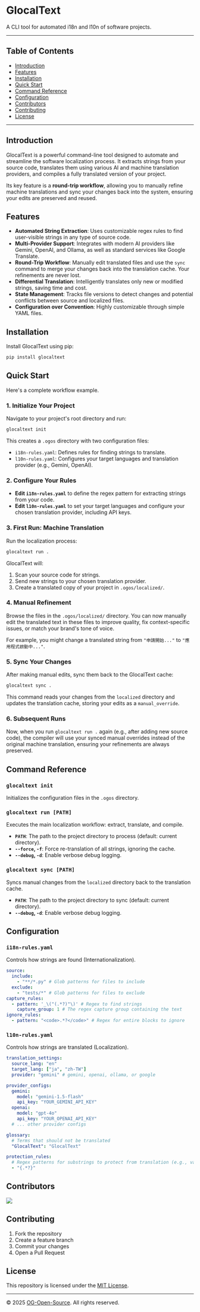 # GlocalText

A CLI tool for automated i18n and l10n of software projects.

---

## Table of Contents

- [Introduction](#introduction)
- [Features](#features)
- [Installation](#installation)
- [Quick Start](#quick-start)
- [Command Reference](#command-reference)
- [Configuration](#configuration)
- [Contributors](#contributors)
- [Contributing](#contributing)
- [License](#license)

---

## Introduction

GlocalText is a powerful command-line tool designed to automate and streamline the software localization process. It extracts strings from your source code, translates them using various AI and machine translation providers, and compiles a fully translated version of your project.

Its key feature is a **round-trip workflow**, allowing you to manually refine machine translations and sync your changes back into the system, ensuring your edits are preserved and reused.

## Features

- **Automated String Extraction**: Uses customizable regex rules to find user-visible strings in any type of source code.
- **Multi-Provider Support**: Integrates with modern AI providers like Gemini, OpenAI, and Ollama, as well as standard services like Google Translate.
- **Round-Trip Workflow**: Manually edit translated files and use the `sync` command to merge your changes back into the translation cache. Your refinements are never lost.
- **Differential Translation**: Intelligently translates only new or modified strings, saving time and cost.
- **State Management**: Tracks file versions to detect changes and potential conflicts between source and localized files.
- **Configuration over Convention**: Highly customizable through simple YAML files.

## Installation

Install GlocalText using pip:

```bash
pip install glocaltext
```

## Quick Start

Here's a complete workflow example.

### 1. Initialize Your Project

Navigate to your project's root directory and run:

```bash
glocaltext init
```

This creates a `.ogos` directory with two configuration files:

- `i18n-rules.yaml`: Defines rules for finding strings to translate.
- `l10n-rules.yaml`: Configures your target languages and translation provider (e.g., Gemini, OpenAI).

### 2. Configure Your Rules

- **Edit `i18n-rules.yaml`** to define the regex pattern for extracting strings from your code.
- **Edit `l10n-rules.yaml`** to set your target languages and configure your chosen translation provider, including API keys.

### 3. First Run: Machine Translation

Run the localization process:

```bash
glocaltext run .
```

GlocalText will:

1. Scan your source code for strings.
2. Send new strings to your chosen translation provider.
3. Create a translated copy of your project in `.ogos/localized/`.

### 4. Manual Refinement

Browse the files in the `.ogos/localized/` directory. You can now manually edit the translated text in these files to improve quality, fix context-specific issues, or match your brand's tone of voice.

For example, you might change a translated string from `"申請開始..."` to `"應用程式啟動中..."`.

### 5. Sync Your Changes

After making manual edits, sync them back to the GlocalText cache:

```bash
glocaltext sync .
```

This command reads your changes from the `localized` directory and updates the translation cache, storing your edits as a `manual_override`.

### 6. Subsequent Runs

Now, when you run `glocaltext run .` again (e.g., after adding new source code), the compiler will use your synced manual overrides instead of the original machine translation, ensuring your refinements are always preserved.

## Command Reference

### `glocaltext init`

Initializes the configuration files in the `.ogos` directory.

### `glocaltext run [PATH]`

Executes the main localization workflow: extract, translate, and compile.

- **`PATH`**: The path to the project directory to process (default: current directory).
- **`--force`, `-f`**: Force re-translation of all strings, ignoring the cache.
- **`--debug`, `-d`**: Enable verbose debug logging.

### `glocaltext sync [PATH]`

Syncs manual changes from the `localized` directory back to the translation cache.

- **`PATH`**: The path to the project directory to sync (default: current directory).
- **`--debug`, `-d`**: Enable verbose debug logging.

## Configuration

### `i18n-rules.yaml`

Controls how strings are found (Internationalization).

```yaml
source:
  include:
    - "**/*.py" # Glob patterns for files to include
  exclude:
    - "tests/*" # Glob patterns for files to exclude
capture_rules:
  - pattern: '_\("(.*?)"\)' # Regex to find strings
    capture_group: 1 # The regex capture group containing the text
ignore_rules:
  - pattern: "<code>.*?</code>" # Regex for entire blocks to ignore
```

### `l10n-rules.yaml`

Controls how strings are translated (Localization).

```yaml
translation_settings:
  source_lang: "en"
  target_lang: ["ja", "zh-TW"]
  provider: "gemini" # gemini, openai, ollama, or google

provider_configs:
  gemini:
    model: "gemini-1.5-flash"
    api_key: "YOUR_GEMINI_API_KEY"
  openai:
    model: "gpt-4o"
    api_key: "YOUR_OPENAI_API_KEY"
  # ... other provider configs

glossary:
  # Terms that should not be translated
  "GlocalText": "GlocalText"

protection_rules:
  # Regex patterns for substrings to protect from translation (e.g., variables)
  - "{.*?}"
```

## Contributors

<a href="https://github.com/OG-Open-Source/GlocalText/graphs/contributors">
  <img src="https://contrib.rocks/image?repo=OG-Open-Source/GlocalText" />
</a>

## Contributing

1. Fork the repository
2. Create a feature branch
3. Commit your changes
4. Open a Pull Request

## License

This repository is licensed under the [MIT License](https://opensource.org/license/MIT).

---

© 2025 [OG-Open-Source](https://github.com/OG-Open-Source). All rights reserved.
